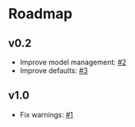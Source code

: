 # Roadmap

## v0.2

- Improve model management: [#2](https://github.com/Jython1415/mlx-alt-text/issues/2)
- Improve defaults: [#3](https://github.com/Jython1415/mlx-alt-text/issues/3)

## v1.0

- Fix warnings: [#1](https://github.com/Jython1415/mlx-alt-text/issues/1)

